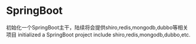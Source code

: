 # SpringBoot
初始化一个SpringBoot主干，陆续将会提供shiro,redis,mongodb,dubbo等相关项目 
initialized a SpringBoot project include shiro,redis,mongodb,dubbo,etc.

